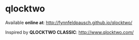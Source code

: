 qlocktwo
========

Available **online at**: http://fynnfeldpausch.github.io/qlocktwo/

Inspired by **QLOCKTWO CLASSIC**: http://www.qlocktwo.com/
